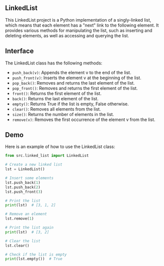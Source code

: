 ## LinkedList

This LinkedList project is a Python implementation of a singly-linked list, which means that each element has a "next" link to the following element. It provides various methods for manipulating the list, such as inserting and deleting elements, as well as accessing and querying the list.

## Interface

The LinkedList class has the following methods:

* `push_back(v)`: Appends the element v to the end of the list.
* `push_front(v)`: Inserts the element v at the beginning of the list.
* `pop_back()`: Removes and returns the last element of the list.
* `pop_front()`: Removes and returns the first element of the list.
* `front()`: Returns the first element of the list.
* `back()`: Returns the last element of the list.
* `empty()`: Returns True if the list is empty, False otherwise.
* `clear()`: Removes all elements from the list.
* `size()`: Returns the number of elements in the list.
* `remove(v)`: Removes the first occurrence of the element v from the list.

## Demo

Here is an example of how to use the LinkedList class:

```python
from src.linked_list import LinkedList

# Create a new linked list
lst = LinkedList()

# Insert some elements
lst.push_back(1)
lst.push_back(2)
lst.push_front(3)

# Print the list
print(lst)  # [3, 1, 2]

# Remove an element
lst.remove(1)

# Print the list again
print(lst)  # [3, 2]

# Clear the list
lst.clear()

# Check if the list is empty
print(lst.empty())  # True
```
